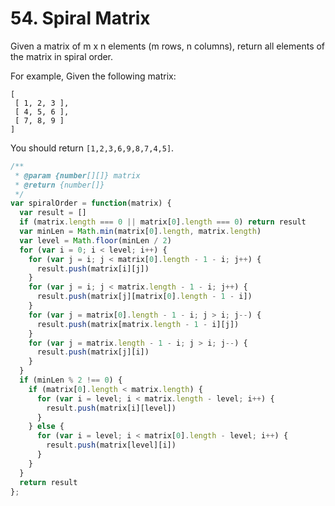 # 54. Spiral Matrix

Given a matrix of m x n elements (m rows, n columns), return all elements of the matrix in spiral order.

For example,
Given the following matrix:

```
[
 [ 1, 2, 3 ],
 [ 4, 5, 6 ],
 [ 7, 8, 9 ]
]
```

You should return `[1,2,3,6,9,8,7,4,5]`.

```javascript
/**
 * @param {number[][]} matrix
 * @return {number[]}
 */
var spiralOrder = function(matrix) {
  var result = []
  if (matrix.length === 0 || matrix[0].length === 0) return result
  var minLen = Math.min(matrix[0].length, matrix.length)
  var level = Math.floor(minLen / 2)
  for (var i = 0; i < level; i++) {
    for (var j = i; j < matrix[0].length - 1 - i; j++) {
      result.push(matrix[i][j])
    }
    for (var j = i; j < matrix.length - 1 - i; j++) {
      result.push(matrix[j][matrix[0].length - 1 - i])
    }
    for (var j = matrix[0].length - 1 - i; j > i; j--) {
      result.push(matrix[matrix.length - 1 - i][j])
    }
    for (var j = matrix.length - 1 - i; j > i; j--) {
      result.push(matrix[j][i])
    }
  }
  if (minLen % 2 !== 0) {
    if (matrix[0].length < matrix.length) {
      for (var i = level; i < matrix.length - level; i++) {
        result.push(matrix[i][level])
      }
    } else {
      for (var i = level; i < matrix[0].length - level; i++) {
        result.push(matrix[level][i])
      }
    }
  }
  return result
};
```
